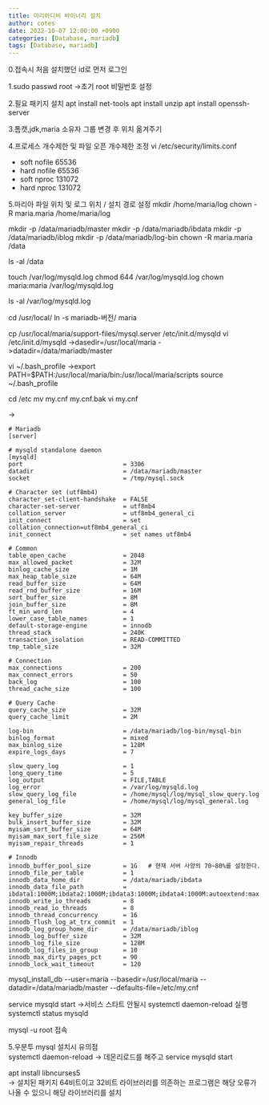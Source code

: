 ```yaml
---
title: 마리아디비 바이너리 설치
author: cotes
date: 2022-10-07 12:00:00 +0900
categories: [Database, mariadb]
tags: [Database, mariadb]
---
```


0.접속시 처음 설치했던 id로 먼저 로그인

1.sudo passwd root
->초기 root 비밀번호 설정

2.필요 패키지 설치
apt install net-tools
apt install unzip
apt install openssh-server

3.톰캣,jdk,maria 소유자 그룹 변경 후 위치 옮겨주기

4.프로세스 개수제한 및 파일 오픈 개수제한 조정
vi /etc/security/limits.conf

* soft nofile 65536
* hard nofile 65536
* soft nproc 131072
* hard nproc 131072

5.마리아 파일 위치 및 로그 위치 / 설치 경로 설정
mkdir /home/maria/log
chown -R maria.maria /home/maria/log

mkdir -p /data/mariadb/master
mkdir -p /data/mariadb/ibdata
mkdir -p /data/mariadb/iblog
mkdir -p /data/mariadb/log-bin
chown -R maria.maria /data

ls -al /data

touch /var/log/mysqld.log
chmod 644 /var/log/mysqld.log
chown maria:maria /var/log/mysqld.log

ls -al /var/log/mysqld.log

cd /usr/local/
ln -s mariadb-버전/ maria

cp /usr/local/maria/support-files/mysql.server /etc/init.d/mysqld
vi /etc/init.d/mysqld
->dasedir=/usr/local/maria
->datadir=/data/mariadb/master

vi ~/.bash_profile
->export PATH=$PATH:/usr/local/maria/bin:/usr/local/maria/scripts
source ~/.bash_profile

cd /etc
mv my.cnf my.cnf.bak
vi my.cnf

->
```
# Mariadb
[server]

# mysqld standalone daemon
[mysqld]
port                            = 3306
datadir                         = /data/mariadb/master
socket                          = /tmp/mysql.sock

# Character set (utf8mb4)
character_set-client-handshake  = FALSE
character-set-server            = utf8mb4
collation_server                = utf8mb4_general_ci
init_connect                    = set collation_connection=utf8mb4_general_ci
init_connect                    = set names utf8mb4

# Common
table_open_cache                = 2048
max_allowed_packet              = 32M
binlog_cache_size               = 1M
max_heap_table_size             = 64M
read_buffer_size                = 64M
read_rnd_buffer_size            = 16M
sort_buffer_size                = 8M
join_buffer_size                = 8M
ft_min_word_len                 = 4
lower_case_table_names          = 1
default-storage-engine          = innodb
thread_stack                    = 240K
transaction_isolation           = READ-COMMITTED
tmp_table_size                  = 32M

# Connection
max_connections                 = 200
max_connect_errors              = 50
back_log                        = 100
thread_cache_size               = 100

# Query Cache
query_cache_size                = 32M
query_cache_limit               = 2M

log-bin                         = /data/mariadb/log-bin/mysql-bin
binlog_format                   = mixed
max_binlog_size                 = 128M
expire_logs_days                = 7

slow_query_log                  = 1
long_query_time                 = 5
log_output                      = FILE,TABLE
log_error                       = /var/log/mysqld.log
slow_query_log_file             = /home/mysql/log/mysql_slow_query.log
general_log_file                = /home/mysql/log/mysql_general.log

key_buffer_size                 = 32M
bulk_insert_buffer_size         = 32M
myisam_sort_buffer_size         = 64M
myisam_max_sort_file_size       = 256M
myisam_repair_threads           = 1

# Innodb
innodb_buffer_pool_size         = 1G   # 현재 서버 사양의 70~80%를 설정한다.
innodb_file_per_table           = 1
innodb_data_home_dir            = /data/mariadb/ibdata
innodb_data_file_path           = ibdata1:1000M;ibdata2:1000M;ibdata3:1000M;ibdata4:1000M:autoextend:max:2000M
innodb_write_io_threads         = 8
innodb_read_io_threads          = 8
innodb_thread_concurrency       = 16
innodb_flush_log_at_trx_commit  = 1
innodb_log_group_home_dir       = /data/mariadb/iblog
innodb_log_buffer_size          = 32M
innodb_log_file_size            = 128M
innodb_log_files_in_group       = 10
innodb_max_dirty_pages_pct      = 90
innodb_lock_wait_timeout        = 120
```

mysql_install_db --user=maria --basedir=/usr/local/maria --datadir=/data/mariadb/master --defaults-file=/etc/my.cnf

service mysqld start
->서비스 스타트 안될시 systemctl daemon-reload 실행
systemctl status mysqld

mysql -u root 
접속

5.우분투 mysql 설치시 유의점  
systemctl daemon-reload 
-> 데몬리로드를 해주고 service mysqld start

apt install libncurses5  
-> 설치된 패키지 64비트이고 32비트 라이브러리를 의존하는 프로그램은 해당 오류가 나올 수 있으니 해당 라이브러리를 설치
